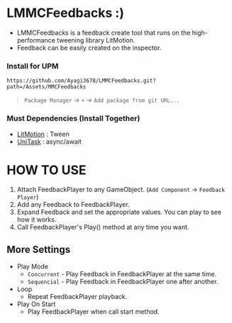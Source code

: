 # LMMCFeedbacks :)
- LMMCFeedbacks is a feedback create tool that runs on the high-performance tweening library LitMotion.
- Feedback can be easily created on the inspector.
### Install for UPM
```
https://github.com/Ayagi3678/LMMCFeedbacks.git?path=/Assets/MMCFeedbacks
```

> `Package Manager` -> `+` -> `Add package from git URL...`

### Must Dependencies (Install Together)
- [LitMotion](https://github.com/AnnulusGames/LitMotion)   : Tween
- [UniTask](https://github.com/Cysharp/UniTask)   : async/await

# HOW TO USE
1.  Attach FeedbackPlayer to any GameObject. (`Add Component` -> `Feedback Player`)
2.  Add any Feedback to FeedbackPlayer.
3.  Expand Feedback and set the appropriate values. You can play to see how it works.
4.  Call FeedbackPlayer's Play() method at any time you want.

## More Settings
- Play Mode
  - `Concurrent` - Play Feedback in FeedbackPlayer at the same time.
  - `Sequencial` - Play Feedback in FeedbackPlayer one after another.
- Loop
  - Repeat FeedbackPlayer playback.
- Play On Start
  - Play FeedbackPlayer when call start method.
